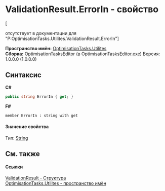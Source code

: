# ValidationResult.ErrorIn - свойство
 

\[<summary> отсутствует в документации для "P:OptimisationTasks.Utilites.ValidationResult.ErrorIn"\]

**Пространство имён:**&nbsp;<a href="N_OptimisationTasks_Utilites">OptimisationTasks.Utilites</a><br />**Сборка:**&nbsp;OptimisationTasksEditor (в OptimisationTasksEditor.exe) Версия: 1.0.0.0 (1.0.0.0)

## Синтаксис

**C#**<br />
``` C#
public string ErrorIn { get; }
```

**F#**<br />
``` F#
member ErrorIn : string with get

```


#### Значение свойства
Тип:&nbsp;<a href="http://msdn2.microsoft.com/ru-ru/library/s1wwdcbf" target="_blank">String</a>

## См. также


#### Ссылки
<a href="T_OptimisationTasks_Utilites_ValidationResult">ValidationResult - Структура</a><br /><a href="N_OptimisationTasks_Utilites">OptimisationTasks.Utilites - пространство имён</a><br />